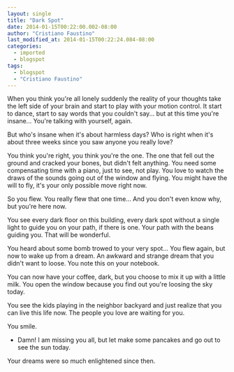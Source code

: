 ```yaml
---
layout: single
title: "Dark Spot"
date: 2014-01-15T00:22:00.002-08:00
author: "Cristiano Faustino"
last_modified_at: 2014-01-15T00:22:24.084-08:00
categories:
  - imported
  - blogspot
tags:
  - blogspot
  - "Cristiano Faustino"
---
```


When you think you're all lonely suddenly the reality of your thoughts take the left side of your brain and start to play with your motion control. It start to dance, start to say words that you couldn't say... but at this time you're insane... You're talking with yourself, again.




But who's insane when it's about harmless days? Who is right when it's about three weeks since you saw anyone you really love?






You think you're right, you think you're the one. The one that fell out the ground and cracked your bones, but didn't felt anything. You need some compensating time with a piano, just to see, not play. You love to watch the draws of the sounds going out of the window and flying. You might have the will to fly, it's your only possible move right now.






So you flew. You really flew that one time... And you don't even know why, but you're here now.






You see every dark floor on this building, every dark spot without a single light to guide you on your path, if there is one. Your path with the beans guiding you. That will be wonderful.






You heard about some bomb trowed to your very spot... You flew again, but now to wake up from a dream. An awkward and strange dream that you didn't want to loose. You note this on your notebook.






You can now have your coffee, dark, but you choose to mix it up with a little milk. You open the window because you find out you're loosing the sky today.






You see the kids playing in the neighbor backyard and just realize that you can live this life now. The people you love are waiting for you.






You smile. 






- Damn! I am missing you all, but let make some pancakes and go out to see the sun today.






Your dreams were so much enlightened since then.

